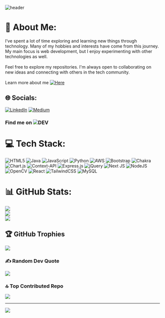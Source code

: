 ![header](https://capsule-render.vercel.app/api?type=waving&color=62cff4&height=300&section=header&text=Hi%20There&fontSize=90&fontColor=FFFFFF&fontAlign=30)

# 💫 About Me:
I’ve spent a lot of time exploring and learning new things through technology. Many of my hobbies and interests have come from this journey. My main focus is web development, but I enjoy experimenting with other technologies as well.<br><br>Feel free to explore my repositories. I'm always open to collaborating on new ideas and connecting with others in the tech community.<br><br>Learn more about me [![Here]()](https://splash-nemo.github.io/portfolio_website/) <br>


## 🌐 Socials:
[![LinkedIn](https://img.shields.io/badge/LinkedIn-%230077B5.svg?logo=linkedin&logoColor=white)](www.linkedin.com/in/aditya-pande-316b29217) [![Medium](https://img.shields.io/badge/Medium-12100E?logo=medium&logoColor=white)](https://medium.com/@ap457writes) 

### Find me on ![DEV](https://dev.to/aditya_457) 

# 💻 Tech Stack:
![HTML5](https://img.shields.io/badge/html5-%23E34F26.svg?style=for-the-badge&logo=html5&logoColor=white) ![Java](https://img.shields.io/badge/java-%23ED8B00.svg?style=for-the-badge&logo=openjdk&logoColor=white) ![JavaScript](https://img.shields.io/badge/javascript-%23323330.svg?style=for-the-badge&logo=javascript&logoColor=%23F7DF1E) ![Python](https://img.shields.io/badge/python-3670A0?style=for-the-badge&logo=python&logoColor=ffdd54) ![AWS](https://img.shields.io/badge/AWS-%23FF9900.svg?style=for-the-badge&logo=amazon-aws&logoColor=white) ![Bootstrap](https://img.shields.io/badge/bootstrap-%238511FA.svg?style=for-the-badge&logo=bootstrap&logoColor=white) ![Chakra](https://img.shields.io/badge/chakra-%234ED1C5.svg?style=for-the-badge&logo=chakraui&logoColor=white) ![Chart.js](https://img.shields.io/badge/chart.js-F5788D.svg?style=for-the-badge&logo=chart.js&logoColor=white) ![Context-API](https://img.shields.io/badge/Context--Api-000000?style=for-the-badge&logo=react) ![Express.js](https://img.shields.io/badge/express.js-%23404d59.svg?style=for-the-badge&logo=express&logoColor=%2361DAFB) ![jQuery](https://img.shields.io/badge/jquery-%230769AD.svg?style=for-the-badge&logo=jquery&logoColor=white) ![Next JS](https://img.shields.io/badge/Next-black?style=for-the-badge&logo=next.js&logoColor=white) ![NodeJS](https://img.shields.io/badge/node.js-6DA55F?style=for-the-badge&logo=node.js&logoColor=white) ![OpenCV](https://img.shields.io/badge/opencv-%23white.svg?style=for-the-badge&logo=opencv&logoColor=white) ![React](https://img.shields.io/badge/react-%2320232a.svg?style=for-the-badge&logo=react&logoColor=%2361DAFB) ![TailwindCSS](https://img.shields.io/badge/tailwindcss-%2338B2AC.svg?style=for-the-badge&logo=tailwind-css&logoColor=white) ![MySQL](https://img.shields.io/badge/mysql-4479A1.svg?style=for-the-badge&logo=mysql&logoColor=white)
# 📊 GitHub Stats:
![](https://github-readme-stats.vercel.app/api?username=Splash-Nemo&theme=slateorange&hide_border=true&include_all_commits=false&count_private=false)<br/>
![](https://github-readme-streak-stats.herokuapp.com/?user=Splash-Nemo&theme=slateorange&hide_border=true)<br/>
![](https://github-readme-stats.vercel.app/api/top-langs/?username=Splash-Nemo&theme=slateorange&hide_border=true&include_all_commits=false&count_private=false&layout=compact)

## 🏆 GitHub Trophies
![](https://github-profile-trophy.vercel.app/?username=Splash-Nemo&theme=slateorange&no-frame=true&no-bg=false&margin-w=4)

### ✍️ Random Dev Quote
![](https://quotes-github-readme.vercel.app/api?type=vetical&theme=gruvbox)

### 🔝 Top Contributed Repo
![](https://github-contributor-stats.vercel.app/api?username=Splash-Nemo&limit=5&theme=gruvbox&combine_all_yearly_contributions=true)

---
[![](https://visitcount.itsvg.in/api?id=Splash-Nemo&icon=5&color=0)](https://visitcount.itsvg.in)

<!-- Proudly created with GPRM ( https://gprm.itsvg.in ) -->
